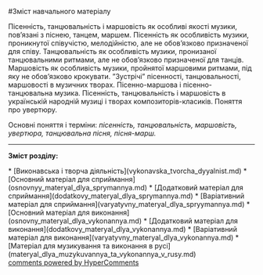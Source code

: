 <div id="hypercomments_widget" class="js-hypercomments-widget invisible"></div>


#Зміст навчального матеріалу

Пісенність, танцювальність і маршовість як особливі якості музики, пов’язані з піснею, танцем, маршем. Пісенність як особливість музики, проникнутої співучістю, мелодійністю, але не обов’язково призначеної для співу. Танцювальність як особливість музики, пронизаної танцювальними ритмами, але не обов’язково призначеної для танців. Маршовість як особливість музики, пройнятої маршовими ритмами, під яку не обов’язково крокувати. ”Зустрічі” пісенності, танцювальності, маршовості в музичних творах.  Пісенно-маршова і пісенно-танцювальна музика. Пісенність, танцювальність і маршовість в українській народній музиці і творах композиторів-класиків. Поняття про увертюру. 

Основні поняття і терміни: *пісенність, танцювальність, маршовість, увертюра,  танцювальна пісня, пісня-марш.*

<hr>
<p><b>Зміст розділу:</b></p>
   * [Виконавська і творча діяльність](vуkonavska_tvorcha_dyyalnist.md)
   * [Основний матеріал для сприймання](osnovnуy_materyal_dlya_sprуmannya.md)
   * [Додатковий матеріал для сприймання](dodatkovу_materyal_dlya_sprуmannya.md)
   * [Варіативний матеріал для сприймання](varyatуvnу_materyal_dlya_sprуymannya.md)
   * [Основний матеріал для  виконання](osnovnу_materyal_dlya_vуkonannya.md)
   * [Додатковий матеріал для виконання](dodatkovу_materyal_dlya_vуkonannya.md)
   * [Варіативний матеріал для виконання](varyatуvnу_materyal_dlya_vуkonannya.md)
   * [Матеріал для музикування та виконання в русі](materyal_dlya_muzуkuvannya_ta_vуkonannya_v_rusy.md)

<div class="js-hypercomments-container">
    <a href="http://hypercomments.com" class="hc-link" title="comments widget">comments powered by HyperComments</a>
</div>